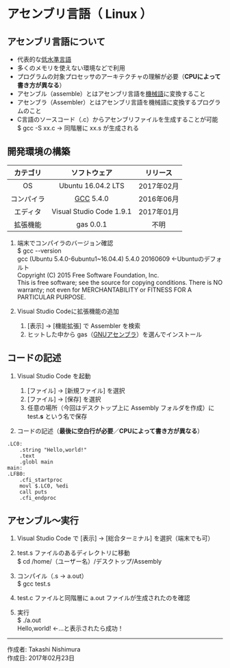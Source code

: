 # アセンブリ言語（ Linux ）

## アセンブリ言語について

* 代表的な[低水準言語](http://bit.ly/2meoB4s)
* 多くのメモリを使えない環境などで利用
* プログラムの対象プロセッサのアーキテクチャの理解が必要（<b>CPUによって書き方が異なる</b>）
* アセンブル（assemble）とはアセンブリ言語を[機械語](http://bit.ly/2ma4xDp)に変換すること
* アセンブラ（Assembler）とはアセンブリ言語を機械語に変換するプログラムのこと
* C言語のソースコード（.c）からアセンブリファイルを生成することが可能  
$ gcc -S xx.c → 同階層に xx.s が生成される

## 開発環境の構築

|カテゴリ|ソフトウェア|リリース|
|:--:|:--:|:--:|
|OS|Ubuntu 16.04.2 LTS|2017年02月|
|コンパイラ|[GCC](http://bit.ly/2kOadCN) 5.4.0 |2016年06月|
|エディタ|Visual Studio Code 1.9.1|2017年01月|
|拡張機能|gas 0.0.1|不明|

1. 端末でコンパイラのバージョン確認  
    $ gcc --version  
    gcc (Ubuntu 5.4.0-6ubuntu1~16.04.4) 5.4.0 20160609 ←Ubuntuのデフォルト  
    Copyright (C) 2015 Free Software Foundation, Inc.  
    This is free software; see the source for copying conditions.  There is NO  
    warranty; not even for MERCHANTABILITY or FITNESS FOR A PARTICULAR PURPOSE.

1. Visual Studio Codeに拡張機能の追加  
    1. [表示] → [機能拡張] で Assembler を検索
    1. ヒットした中から gas（[GNUアセンブラ](http://bit.ly/2lI52nm)）を選んでインストール

## コードの記述

1. Visual Studio Code を起動
    1. [ファイル] → [新規ファイル] を選択
    1. [ファイル] → [保存] を選択
    1. 任意の場所（今回はデスクトップ上に Assembly フォルダを作成）に test<b>.s</b> という名で保存

1. コードの記述（<b>最後に空白行が必要</b>／<b>CPUによって書き方が異なる</b>）
```
.LC0:
    .string "Hello,world!"
    .text
    .globl main
main:
.LFB0:
    .cfi_startproc
    movl $.LC0, %edi
    call puts
    .cfi_endproc

```

## アセンブル〜実行

1. Visual Studio Code で [表示] → [総合ターミナル] を選択（端末でも可）

1. test.s ファイルのあるディレクトリに移動  
$ cd /home/（ユーザー名）/デスクトップ/Assembly

1. コンパイル（.s → a.out）  
$ gcc test.s

1. test.c ファイルと同階層に a.out ファイルが生成されたのを確認

1. 実行  
$ ./a.out  
Hello,world! ←…と表示されたら成功！

***
作成者: Takashi Nishimura  
作成日: 2017年02月23日
